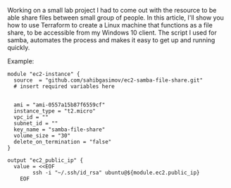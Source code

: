 Working on a small lab project I had to come out with the resource to be able share files between small group of people. In this article, I'll show you how to use Terraform to create a Linux machine that functions as a file share, to be accessible from my Windows 10 client. The script I used for samba, automates the process and makes it easy to get up and running quickly.

Example:
```
module "ec2-instance" {
  source  = "github.com/sahibgasimov/ec2-samba-file-share.git"
  # insert required variables here


  ami = "ami-0557a15b87f6559cf"
  instance_type = "t2.micro"
  vpc_id = ""
  subnet_id = ""
  key_name = "samba-file-share"
  volume_size = "30"
  delete_on_termination = "false"
}

output "ec2_public_ip" {
  value = <<EOF
        ssh -i "~/.ssh/id_rsa" ubuntu@${module.ec2.public_ip}
    EOF
```
